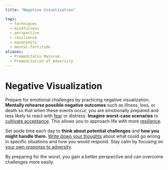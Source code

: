```yaml
---
title: "Negative Visualization"

tags:
  - techniques
  - mindfulness
  - perspective
  - resilience
  - equanimity
  - mental-fortitude
aliases:
  - Premeditatio Malorum
  - Premeditation of Adversity
---
```


# Negative Visualization

Prepare for emotional challenges by practicing negative visualization.
**Mentally rehearse possible negative outcomes** such as illness, loss, or death
so that when these events occur, you are emotionally prepared and less likely to
react with [fear](fear.md) or distress. **Imagine worst-case scenarios** to
[cultivate acceptance](love-fate.md). This allows you to approach life with more
[resilience](emotional-resilience.md).

Set aside time each day to **think about potential challenges** and **how you
might handle them**. [Write down your thoughts](self-reflection.md)
about what could go wrong in specific situations and how you would respond. Stay
calm by focusing on [your own _response_ to
adversity](dichotomy-control.md#what-is-within-our-control).

By preparing for the worst, you gain a better perspective and can overcome
challenges more easily.
